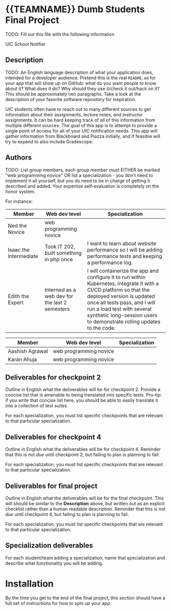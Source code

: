 # {{TEAMNAME}} Dumb Students Final Project

TODO: Fill out this file with the following information

UIC School Notifier

## Description

TODO: An English language description of what your application does, intended for a developer
audience. Pretend this is the real `README.md` for your app that will show up on GitHub: what do you
want people to know about it? What does it do? Why should they use it/check it out/hack on it? This
should be approximately two paragraphs. Take a look at the description of your favorite software
repository for inspiration.

UIC students often have to reach out to many different sources to get information about their assignments,
lecture notes, and instructor assignments. It can be hard keeping track of all of this information from
multiple different sources. The goal of this app is to attempt to provide a single point of access
for all of your UIC notification needs. This app will gather information from Blackboard and Piazza initially,
and if feasible will try to expand to also include Gradescope.

## Authors

TODO: List group members, each group member must EITHER be marked "web programming novice" OR list a
specialization - you don't need to implement it all yourself, but you do need to be in charge of
getting it described and added. Your expertise self-evaluation is completely on the honor system.

For instance:

| Member | Web dev level | Specialization |
| --- | --- | --- |
| Ned the Novice | web programming novice | |
| Isaac the Intermediate | Took IT 202, built something in php once | I want to learn about website performance so I will be adding performance tests and keeping a performance log. |
| Edith the Expert | Interned as a web dev for the last 2 semesters | I will containerize the app and configure it to run within Kubernetes, integrate it with a CI/CD platform so that the deployed version is updated once all tests pass, and I will run a load test with several synthetic long-session users to demonstrate rolling updates to the code. |

| Member | Web dev level | Specialization |
| --- | --- | --- |
| Aashish Agrawal | web programming novice | |
| Karan Ahuja | web programming novice | |

## Deliverables for checkpoint 2

Outline in English what the deliverables will be for checkpoint 2. Provide a concise list that is
amenable to being translated into specific tests. Pro-tip: if you write that concise list here, you
should be able to easily translate it into a collection of test suites.

For each specialization, you must list specific checkpoints that are relevant to that particular specialization.

## Deliverables for checkpoint 4

Outline in English what the deliverables will be for checkpoint 4. Reminder that this is not *due*
until checkpoint 2, but failing to plan is planning to fail.

For each specialization, you must list specific checkpoints that are relevant to that particular specialization.

## Deliverables for final project

Outline in English what the deliverables will be for the final checkpoint. This will should be
similar to the **Description** above, but written out as an explicit checklist rather than a human
readable description. Reminder that this is not *due* until checkpoint 4, but failing to plan is
planning to fail.

For each specialization, you must list specific checkpoints that are relevant to that particular specialization.

## Specialization deliverables

For each student/team adding a specialization, name that specialization and describe what
functionality you will be adding.

# Installation

By the time you get to the end of the final project, this section should have a full set of
instructions for how to spin up your app.
